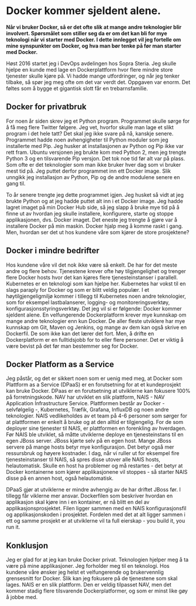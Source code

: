 ﻿# Docker kommer sjeldent alene.
**Når vi bruker Docker, så er det ofte slik at mange andre teknologier blir involvert. Spørsmålet som stiller seg da er om det kan bli for mye teknologi når vi starter med Docker. I dette innlegget vil jeg fortelle om mine synspunkter om Docker, og hva man bør tenke på før man starter med Docker.**

Høst 2016 startet jeg i DevOps avdelingen hos Sopra Steria. Jeg skulle hjelpe en kunde med lage en Dockerplattform hvor flere mindre store tjenester skulle kjøre på. Vi hadde mange utfordringer, og når jeg tenker tilbake, så spør jeg meg ofte om det var verdt det. Oppgaven var enorm. Det føltes som å bygge et gigantisk slott får en trebarnsfamilie.  
## Docker for privatbruk 
For noen år siden skrev jeg et Python program. Programmet skulle sørge for å få meg flere Twitter følgere. Jeg vet, hvorfor skulle man lage et slikt program i det hele tatt? Det skal jeg ikke svare på nå, kanskje senere. Programmet hadde noen avhengigheter til Python moduler som jeg installerte med Pip. Jeg husker at installasjonen av Python og Pip ikke var rett fram. Ubuntu versjonen jeg brukte kom med Python 2, men jeg trengte Python 3 og en tilsvarende Pip versjon. Det tok noe tid før alt var på plass. Som ofte er det teknologier som man ikke bruker hver dag som vi bruker mest tid på. Jeg puttet derfor programmet inn ett Docker image. Slik unngikk jeg installasjon av Python, Pip og de andre modulene senere en gang til. 

To år senere trengte jeg dette programmet igjen. Jeg husket så vidt at jeg brukte Python og at jeg hadde puttet alt inn i et Docker image. Jeg hadde lagret imaget på min Docker Hub side, så jeg slapp å bruke mye tid på å finne ut av hvordan jeg skulle installere, konfigurere, starte og stoppe applikasjonen, dvs. Docker imaget. Det eneste jeg trengte å gjøre var å installere Docker på min maskin. Docker hjalp meg å komme raskt i gang. Men, hvordan ser det ut hos kundene våre som kjører de store prosjektene?
## Docker i mindre bedrifter
Hos kundene våre vil det nok ikke være så enkelt. De har for det meste andre og flere behov. Tjenestene krever ofte høy tilgjengelighet og trenger flere Docker hosts hvor det kan kjøres flere tjenesteinstanser i parallell. Kubernetes er en teknologi som kan hjelpe her. Kubernetes har vokst til en slags paraply for Docker og som er blitt veldig populær. I et høytilgjengeligmiljø kommer i tillegg til Kubernetes noen andre teknologier, som for eksempel lastbalanserer, logging- og monitoreringsverktøy, konfigurasjonsstyringsverktøy. Det jeg vil si er følgende: Docker kommer sjeldent alene. En velfungerende Dockerplatform krever mye kunnskap om mange andre teknologier enn kun Docker. De aller fleste utviklere har mye kunnskap om Git, Maven og Jenkins, og mange av dem kan også skrive en Dockerfil. De som ikke kan det lærer det fort. Men, å drifte en Dockerplatform er en fulltidsjobb for to eller flere personer. Det er viktig å være bevist på det før man bestemmer seg for Docker. 
## Docker Platform as a Service
Jeg påstår, og det er sikkert noen som er uenig med meg, at Docker som Plattform as a Service (DPaaS) er en forutsetning for at et kundeprosjekt kan bruke Docker. DPaas er en forutsetning at utviklerne kan fokusere 100% på forretningskode. NAV har utviklet en slik plattform, NAIS - NAV Application Infrastructure Service. Plattformen består av Docker - selvfølgelig -, Kubernetes, Træfik, Grafana, InfluxDB og noen andre teknologier. NAIS vedlikeholdes av et team på 4-6 personer som sørger for at plattformen er enkelt å bruke og at den alltid er tilgjengelig. For de som deployer sine tjenester til NAIS, er plattformen en forenkling av hverdagen. Før NAIS ble utviklet, så måtte utviklerne deploye en tjenesteinstans til en egen JBoss server. JBoss kjørte selv på en egen host. Mange JBoss servere på mange hosts betyr mye konfigurasjon. Det betyr også mer ressursbruk og høyere kostnader. I dag, når vi ruller ut for eksempel fire tjenesteinstanser til NAIS, så spres disse utover alle NAIS hosts, helautomatisk. Skulle en host ha problemer og må restartes - det betyr at Docker kontainerne som kjører applikasjonene vil stoppes - så starter NAIS disse på en annen host, også helautomatisk. 

DPaaS gjør at utviklerne er mindre avhengig av de har driftet JBoss før. I tillegg får viklerne mer ansvar. Dockerfilen som beskriver hvordan en applikasjon skal kjøre inn i en kontainer, er nå blitt en del av applikasjonsprosjektet. Filen ligger sammen med en NAIS konfigurasjonsfil og applikasjonskoden i prosjektet. Fordelen med det at alt ligger sammen i ett og samme prosjekt er at utviklerne vil ta full eierskap - you build it, you run it.

## Konklusjon
Jeg er glad for at jeg kan bruke Docker privat. Teknologien hjelper meg å ta være på mine applikasjoner. Jeg forholder meg til en teknologi. Hos kundene våre ønsker jeg helst et velfungerende og brukervennlig grensesnitt for Docker. Slik kan jeg fokusere på de tjenestene som skal lages. NAIS er en slik plattform. Den er veldig tilpasset NAV, men det kommer stadig flere tilsvarende Dockerplatformer, og som er minst like gøy å jobbe med.
